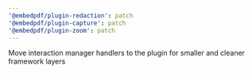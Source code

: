 ```yaml
---
'@embedpdf/plugin-redaction': patch
'@embedpdf/plugin-capture': patch
'@embedpdf/plugin-zoom': patch
---
```


Move interaction manager handlers to the plugin for smaller and cleaner framework layers
